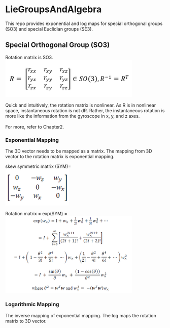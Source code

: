 # LieGroupsAndAlgebra

This repo provides exponential and log maps for special orthogonal groups (SO3) and special Euclidian groups (SE3).

## Special Orthogonal Group (SO3)

Rotation matrix is SO3.
<br> 
<img src="https://github.com/ElliotHYLee/LieGroupsAndAlgebra/blob/master/Images/RotationMatrix.png" width="400">

Quick and intuitively, the rotation matrix is nonlinear. As R is in nonlinear space, instantaneous rotation is not dR. Rather, the instantaneous rotation is more like the information from the gyroscope in x, y, and z axes. 
<br><br>For more, refer to Chapter2. 
### Exponential Mapping 
The 3D vector needs to be mapped as a matrix. The mapping from 3D vector to the rotation matrix is exponential mapping.

skew symmetric matrix (SYM)= <br> 
<img src="https://github.com/ElliotHYLee/LieGroupsAndAlgebra/blob/master/Images/skew.PNG" width="200">

Rotation matrix = exp(SYM) =  <br>
<img src="https://github.com/ElliotHYLee/LieGroupsAndAlgebra/blob/master/Images/expSO3.PNG" width="400">
### Logarithmic Mapping
The inverse mapping of exponential mapping. The log maps the rotation matrix to 3D vector.